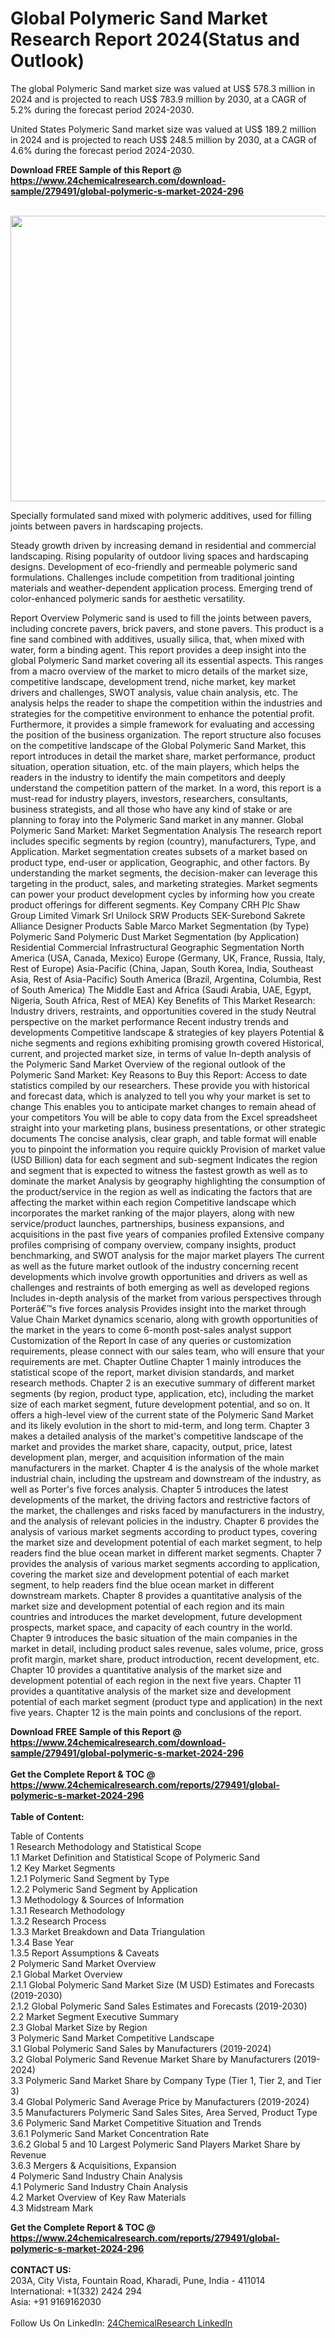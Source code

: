 <h1>Global Polymeric Sand Market Research Report 2024(Status and Outlook)</h1><p>The global Polymeric Sand market size was valued at US$ 578.3 million in 2024 and is projected to reach US$ 783.9 million by 2030, at a CAGR of 5.2% during the forecast period 2024-2030.</p><p>
United States Polymeric Sand market size was valued at US$ 189.2 million in 2024 and is projected to reach US$ 248.5 million by 2030, at a CAGR of 4.6% during the forecast period 2024-2030.</p><p>
</p><div><b>Download FREE Sample of this Report @ 
            <a href="https://www.24chemicalresearch.com/download-sample/279491/global-polymeric-s-market-2024-296">
            https://www.24chemicalresearch.com/download-sample/279491/global-polymeric-s-market-2024-296</a></b></div><br><p><img alt="" src="https://24chemicalresearch.com/assets/report-images/GlobalPolymericSand.png" style="height:457px; width:731px"></p><p>
Specially formulated sand mixed with polymeric additives, used for filling joints between pavers in hardscaping projects.</p><p>
Steady growth driven by increasing demand in residential and commercial landscaping. Rising popularity of outdoor living spaces and hardscaping designs. Development of eco-friendly and permeable polymeric sand formulations. Challenges include competition from traditional jointing materials and weather-dependent application process. Emerging trend of color-enhanced polymeric sands for aesthetic versatility.</p><p>
Report Overview Polymeric sand is used to fill the joints between pavers, including concrete pavers, brick pavers, and stone pavers. This product is a fine sand combined with additives, usually silica, that, when mixed with water, form a binding agent. This report provides a deep insight into the global Polymeric Sand market covering all its essential aspects. This ranges from a macro overview of the market to micro details of the market size, competitive landscape, development trend, niche market, key market drivers and challenges, SWOT analysis, value chain analysis, etc. The analysis helps the reader to shape the competition within the industries and strategies for the competitive environment to enhance the potential profit. Furthermore, it provides a simple framework for evaluating and accessing the position of the business organization. The report structure also focuses on the competitive landscape of the Global Polymeric Sand Market, this report introduces in detail the market share, market performance, product situation, operation situation, etc. of the main players, which helps the readers in the industry to identify the main competitors and deeply understand the competition pattern of the market. In a word, this report is a must-read for industry players, investors, researchers, consultants, business strategists, and all those who have any kind of stake or are planning to foray into the Polymeric Sand market in any manner. Global Polymeric Sand Market: Market Segmentation Analysis The research report includes specific segments by region (country), manufacturers, Type, and Application. Market segmentation creates subsets of a market based on product type, end-user or application, Geographic, and other factors. By understanding the market segments, the decision-maker can leverage this targeting in the product, sales, and marketing strategies. Market segments can power your product development cycles by informing how you create product offerings for different segments. Key Company CRH Plc Shaw Group Limited Vimark Srl Unilock SRW Products SEK-Surebond Sakrete Alliance Designer Products Sable Marco Market Segmentation (by Type) Polymeric Sand Polymeric Dust Market Segmentation (by Application) Residential Commercial Infrastructural Geographic Segmentation North America (USA, Canada, Mexico) Europe (Germany, UK, France, Russia, Italy, Rest of Europe) Asia-Pacific (China, Japan, South Korea, India, Southeast Asia, Rest of Asia-Pacific) South America (Brazil, Argentina, Columbia, Rest of South America) The Middle East and Africa (Saudi Arabia, UAE, Egypt, Nigeria, South Africa, Rest of MEA) Key Benefits of This Market Research: Industry drivers, restraints, and opportunities covered in the study Neutral perspective on the market performance Recent industry trends and developments Competitive landscape &amp; strategies of key players Potential &amp; niche segments and regions exhibiting promising growth covered Historical, current, and projected market size, in terms of value In-depth analysis of the Polymeric Sand Market Overview of the regional outlook of the Polymeric Sand Market: Key Reasons to Buy this Report: Access to date statistics compiled by our researchers. These provide you with historical and forecast data, which is analyzed to tell you why your market is set to change This enables you to anticipate market changes to remain ahead of your competitors You will be able to copy data from the Excel spreadsheet straight into your marketing plans, business presentations, or other strategic documents The concise analysis, clear graph, and table format will enable you to pinpoint the information you require quickly Provision of market value (USD Billion) data for each segment and sub-segment Indicates the region and segment that is expected to witness the fastest growth as well as to dominate the market Analysis by geography highlighting the consumption of the product/service in the region as well as indicating the factors that are affecting the market within each region Competitive landscape which incorporates the market ranking of the major players, along with new service/product launches, partnerships, business expansions, and acquisitions in the past five years of companies profiled Extensive company profiles comprising of company overview, company insights, product benchmarking, and SWOT analysis for the major market players The current as well as the future market outlook of the industry concerning recent developments which involve growth opportunities and drivers as well as challenges and restraints of both emerging as well as developed regions Includes in-depth analysis of the market from various perspectives through Porterâ€™s five forces analysis Provides insight into the market through Value Chain Market dynamics scenario, along with growth opportunities of the market in the years to come 6-month post-sales analyst support Customization of the Report In case of any queries or customization requirements, please connect with our sales team, who will ensure that your requirements are met. Chapter Outline Chapter 1 mainly introduces the statistical scope of the report, market division standards, and market research methods. Chapter 2 is an executive summary of different market segments (by region, product type, application, etc), including the market size of each market segment, future development potential, and so on. It offers a high-level view of the current state of the Polymeric Sand Market and its likely evolution in the short to mid-term, and long term. Chapter 3 makes a detailed analysis of the market's competitive landscape of the market and provides the market share, capacity, output, price, latest development plan, merger, and acquisition information of the main manufacturers in the market. Chapter 4 is the analysis of the whole market industrial chain, including the upstream and downstream of the industry, as well as Porter's five forces analysis. Chapter 5 introduces the latest developments of the market, the driving factors and restrictive factors of the market, the challenges and risks faced by manufacturers in the industry, and the analysis of relevant policies in the industry. Chapter 6 provides the analysis of various market segments according to product types, covering the market size and development potential of each market segment, to help readers find the blue ocean market in different market segments. Chapter 7 provides the analysis of various market segments according to application, covering the market size and development potential of each market segment, to help readers find the blue ocean market in different downstream markets. Chapter 8 provides a quantitative analysis of the market size and development potential of each region and its main countries and introduces the market development, future development prospects, market space, and capacity of each country in the world. Chapter 9 introduces the basic situation of the main companies in the market in detail, including product sales revenue, sales volume, price, gross profit margin, market share, product introduction, recent development, etc. Chapter 10 provides a quantitative analysis of the market size and development potential of each region in the next five years. Chapter 11 provides a quantitative analysis of the market size and development potential of each market segment (product type and application) in the next five years. Chapter 12 is the main points and conclusions of the report.</p><div><b>Download FREE Sample of this Report @ 
            <a href="https://www.24chemicalresearch.com/download-sample/279491/global-polymeric-s-market-2024-296">
            https://www.24chemicalresearch.com/download-sample/279491/global-polymeric-s-market-2024-296</a></b></div><br><div><b>Get the Complete Report & TOC @ 
            <a href="https://www.24chemicalresearch.com/reports/279491/global-polymeric-s-market-2024-296">
            https://www.24chemicalresearch.com/reports/279491/global-polymeric-s-market-2024-296</a></b></div><br>
            <b>Table of Content:</b><p>Table of Contents<br />
 1 Research Methodology and Statistical Scope<br />
 1.1 Market Definition and Statistical Scope of Polymeric Sand<br />
 1.2 Key Market Segments<br />
 1.2.1 Polymeric Sand Segment by Type<br />
 1.2.2 Polymeric Sand Segment by Application<br />
 1.3 Methodology & Sources of Information<br />
 1.3.1 Research Methodology<br />
 1.3.2 Research Process<br />
 1.3.3 Market Breakdown and Data Triangulation<br />
 1.3.4 Base Year<br />
 1.3.5 Report Assumptions & Caveats<br />
 2 Polymeric Sand Market Overview<br />
 2.1 Global Market Overview<br />
 2.1.1 Global Polymeric Sand Market Size (M USD) Estimates and Forecasts (2019-2030)<br />
 2.1.2 Global Polymeric Sand Sales Estimates and Forecasts (2019-2030)<br />
 2.2 Market Segment Executive Summary<br />
 2.3 Global Market Size by Region<br />
 3 Polymeric Sand Market Competitive Landscape<br />
 3.1 Global Polymeric Sand Sales by Manufacturers (2019-2024)<br />
 3.2 Global Polymeric Sand Revenue Market Share by Manufacturers (2019-2024)<br />
 3.3 Polymeric Sand Market Share by Company Type (Tier 1, Tier 2, and Tier 3)<br />
 3.4 Global Polymeric Sand Average Price by Manufacturers (2019-2024)<br />
 3.5 Manufacturers Polymeric Sand Sales Sites, Area Served, Product Type<br />
 3.6 Polymeric Sand Market Competitive Situation and Trends<br />
 3.6.1 Polymeric Sand Market Concentration Rate<br />
 3.6.2 Global 5 and 10 Largest Polymeric Sand Players Market Share by Revenue<br />
 3.6.3 Mergers & Acquisitions, Expansion<br />
 4 Polymeric Sand Industry Chain Analysis<br />
 4.1 Polymeric Sand Industry Chain Analysis<br />
 4.2 Market Overview of Key Raw Materials<br />
 4.3 Midstream Mark</p><div><b>Get the Complete Report & TOC @ 
            <a href="https://www.24chemicalresearch.com/reports/279491/global-polymeric-s-market-2024-296">
            https://www.24chemicalresearch.com/reports/279491/global-polymeric-s-market-2024-296</a></b></div><br><b>CONTACT US:</b><br>
            203A, City Vista, Fountain Road, Kharadi, Pune, India - 411014<br>
            International: +1(332) 2424 294<br>
            Asia: +91 9169162030 <br><br>
            Follow Us On LinkedIn: <a href="https://www.linkedin.com/company/24chemicalresearch/">24ChemicalResearch LinkedIn</a>